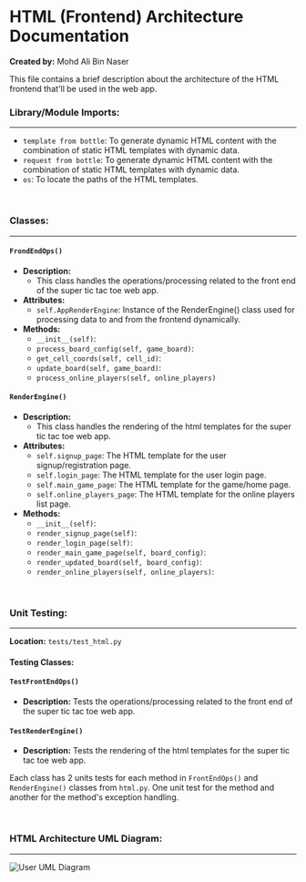 # HTML (Frontend) Architecture Documentation
**Created by:** Mohd Ali Bin Naser

This file contains a brief description about the architecture of the HTML frontend that'll be used in the web app.

### Library/Module Imports:
---

- `template from bottle`: To generate dynamic HTML content with the combination of static HTML templates with dynamic data.
- `request from bottle`: To generate dynamic HTML content with the combination of static HTML templates with dynamic data.
- `os`: To locate the paths of the HTML templates.

<br>

### Classes:
---
#### `FrondEndOps()`
- **Description:**
  - This class handles the operations/processing related to the front end of the super tic tac toe web app.
- **Attributes:**
  - `self.AppRenderEngine`: Instance of the RenderEngine() class used for processing data to and from the frontend dynamically.
- **Methods:**
  - `__init__(self)`:
  - `process_board_config(self, game_board)`:
  - `get_cell_coords(self, cell_id)`:
  - `update_board(self, game_board)`:
  -  `process_online_players(self, online_players)`

#### `RenderEngine()`
- **Description:**
  - This class handles the rendering of the html templates for the super tic tac toe web app.
- **Attributes:**
  - `self.signup_page`: The HTML template for the user signup/registration page.
  - `self.login_page`: The HTML template for the user login page.
  - `self.main_game_page`: The HTML template for the game/home page.
  - `self.online_players_page`: The HTML template for the online players list page.
- **Methods:**
  - `__init__(self)`:
  - `render_signup_page(self)`:
  - `render_login_page(self)`:
  - `render_main_game_page(self, board_config)`:
  - `render_updated_board(self, board_config)`:
  - `render_online_players(self, online_players)`:


<br>

### Unit Testing:
---
**Location:** `tests/test_html.py`

#### Testing Classes:
#### `TestFrontEndOps()`
- **Description:** Tests the operations/processing related to the front end of the super tic tac toe web app.

#### `TestRenderEngine()`
- **Description:** Tests the rendering of the html templates for the super tic tac toe web app.

Each class has 2 units tests for each method in `FrontEndOps()` and `RenderEngine()` classes from `html.py`. One unit test for the method and another for the method's exception handling.

<br>

### HTML Architecture UML Diagram:
---

![User UML Diagram](https://github.com/CS2005W24/term-project-teamg/blob/master/docs/diagrams/html_arch_uml_diagram.png)
